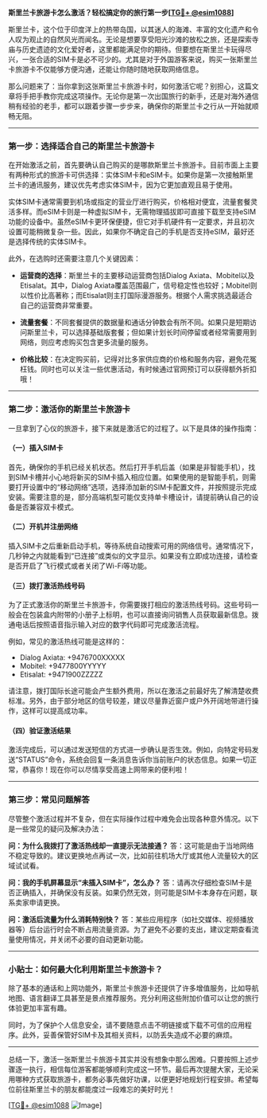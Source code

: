 **斯里兰卡旅游卡怎么激活？轻松搞定你的旅行第一步[[TG💪+ @esim1088](https://t.me/s/esim1088)]**

斯里兰卡，这个位于印度洋上的热带岛国，以其迷人的海滩、丰富的文化遗产和令人叹为观止的自然风光而闻名。无论是想要享受阳光沙滩的放松之旅，还是探索寺庙与历史遗迹的文化爱好者，这里都能满足你的期待。但要想在斯里兰卡玩得尽兴，一张合适的SIM卡是必不可少的。尤其是对于外国游客来说，购买一张斯里兰卡旅游卡不仅能够方便沟通，还能让你随时随地获取网络信息。

那么问题来了：当你拿到这张斯里兰卡旅游卡时，如何激活它呢？别担心，这篇文章将手把手教你完成这项操作。无论你是第一次出国旅行的新手，还是对海外通信稍有经验的老手，都可以跟着步骤一步步来，确保你的斯里兰卡之行从一开始就顺畅无阻。

---

### 第一步：选择适合自己的斯里兰卡旅游卡

在开始激活之前，首先要确认自己购买的是哪款斯里兰卡旅游卡。目前市面上主要有两种形式的旅游卡可供选择：实体SIM卡和eSIM卡。如果你是第一次接触斯里兰卡的通讯服务，建议优先考虑实体SIM卡，因为它更加直观且易于使用。

实体SIM卡通常需要到机场或指定的营业厅进行购买，价格相对便宜，流量套餐灵活多样。而eSIM卡则是一种虚拟SIM卡，无需物理插拔即可直接下载至支持eSIM功能的设备中。虽然eSIM卡更环保便捷，但它对手机硬件有一定要求，并且初次设置可能稍微复杂一些。因此，如果你不确定自己的手机是否支持eSIM，最好还是选择传统的实体SIM卡。

此外，在选购时还需要注意几个关键因素：

- **运营商的选择**：斯里兰卡的主要移动运营商包括Dialog Axiata、Mobitel以及Etisalat。其中，Dialog Axiata覆盖范围最广，信号稳定性也较好；Mobitel则以性价比高著称；而Etisalat则主打国际漫游服务。根据个人需求挑选最适合自己的运营商非常重要。
  
- **流量套餐**：不同套餐提供的数据量和通话分钟数会有所不同。如果只是短期访问斯里兰卡，可以选择基础版套餐；但如果计划长时间停留或者经常需要用到网络，则应考虑购买包含更多流量的服务。

- **价格比较**：在决定购买前，记得对比多家供应商的价格和服务内容，避免花冤枉钱。同时也可以关注一些优惠活动，有时候通过官网预订可以获得额外折扣哦！

---

### 第二步：激活你的斯里兰卡旅游卡

一旦拿到了心仪的旅游卡，接下来就是激活它的过程了。以下是具体的操作指南：

#### （一）插入SIM卡
首先，确保你的手机已经关机状态。然后打开手机后盖（如果是非智能手机），找到SIM卡槽并小心地将新买的SIM卡插入相应位置。如果使用的是智能手机，则需要打开设置中的“移动网络”选项，选择添加新的SIM卡配置文件，并按照提示完成安装。需要注意的是，部分高端机型可能仅支持单卡槽设计，请提前确认自己的设备是否兼容双卡模式。

#### （二）开机并注册网络
插入SIM卡之后重新启动手机，等待系统自动搜索可用的网络信号。通常情况下，几秒钟之内就能看到“已连接”或类似的文字显示。如果没有立即成功连接，请检查是否开启了飞行模式或者关闭了Wi-Fi等功能。

#### （三）拨打激活热线号码
为了正式激活你的斯里兰卡旅游卡，你需要拨打相应的激活热线号码。这些号码一般会在包装盒内附带的小册子上标明，也可以直接询问销售人员获取最新信息。拨通电话后按照语音指示输入对应的数字代码即可完成激活流程。

例如，常见的激活热线可能是这样的：
- Dialog Axiata: +9476700XXXXX
- Mobitel: +9477800YYYYY
- Etisalat: +9471900ZZZZZ

请注意，拨打国际长途可能会产生额外费用，所以在激活之前最好先了解清楚收费标准。另外，由于部分地区的信号较差，建议尽量靠近窗户或户外开阔地带进行操作，这样可以提高成功率。

#### （四）验证激活结果
激活完成后，可以通过发送短信的方式进一步确认是否生效。例如，向特定号码发送“STATUS”命令，系统会回复一条消息告诉你当前账户的状态信息。如果一切正常，恭喜你！现在你可以尽情享受高速上网带来的便利啦！

---

### 第三步：常见问题解答

尽管整个激活过程并不复杂，但在实际操作过程中难免会出现各种意外情况。以下是一些常见的疑问及解决办法：

**问：为什么我拨打了激活热线却一直提示无法接通？**
答：这可能是由于当地网络不稳定导致的。建议更换地点再试一次，比如前往机场大厅或其他人流量较大的区域试试看。

**问：我的手机屏幕显示“未插入SIM卡”，怎么办？**
答：请再次仔细检查SIM卡是否正确插入，并确保没有反装。如果仍然无效，则可能是SIM卡本身存在问题，联系卖家申请更换。

**问：激活后流量为什么消耗特别快？**
答：某些应用程序（如社交媒体、视频播放器等）后台运行时会不断占用流量资源。为了避免不必要的支出，建议定期查看流量使用情况，并关闭不必要的自动更新功能。

---

### 小贴士：如何最大化利用斯里兰卡旅游卡？

除了基本的通话和上网功能外，斯里兰卡旅游卡还提供了许多增值服务，比如导航地图、语言翻译工具甚至是景点推荐服务。充分利用这些附加价值可以让您的旅行体验更加丰富有趣。

同时，为了保护个人信息安全，请不要随意点击不明链接或下载不可信的应用程序。此外，妥善保管好SIM卡及其相关资料，以防丢失造成不必要的麻烦。

---

总结一下，激活一张斯里兰卡旅游卡其实并没有想象中那么困难。只要按照上述步骤逐一执行，相信每位游客都能够顺利完成这一环节。最后再次提醒大家，无论采用哪种方式获取旅游卡，都务必事先做好功课，以便更好地规划行程安排。希望每位前往斯里兰卡的朋友都能度过一段难忘的美好时光！

[[TG💪+ @esim1088](https://t.me/s/esim1088) ![Image](https://i.postimg.cc/4NQfJmqS/Snipaste-2025-05-13-00-14-12.png)]